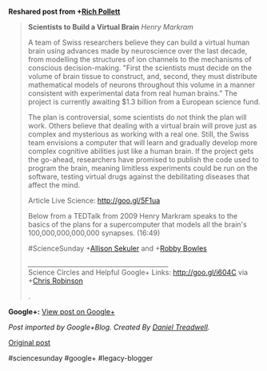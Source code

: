 <!--
date: '2012-03-05'
published: true
slug: 2012-03-scientists-to-build-virtual-brain-henry
time_to_read: 5
title: Scientists to Build a Virtual Brain Henry Markram
-->

  
  
**Reshared post from +[Rich Pollett](https://plus.google.com/109794669788083578017)**  
> **Scientists to Build a Virtual Brain** *Henry Markram*  
>   
> A team of Swiss researchers believe they can build a virtual human brain using advances made by neuroscience over the last decade, from modelling the structures of ion channels to the mechanisms of conscious decision-making. "First the scientists must decide on the volume of brain tissue to construct, and, second, they must distribute mathematical models of neurons throughout this volume in a manner consistent with experimental data from real human brains." The project is currently awaiting $1.3 billion from a European science fund.   
>   
> The plan is controversial, some scientists do not think the plan will work. Others believe that dealing with a virtual brain will prove just as complex and mysterious as working with a real one. Still, the Swiss team envisions a computer that will learn and gradually develop more complex cognitive abilities just like a human brain. If the project gets the go-ahead, researchers have promised to publish the code used to program the brain, meaning limitless experiments could be run on the software, testing virtual drugs against the debilitating diseases that affect the mind.   
>   
> Article Live Science: <http://goo.gl/5F1ua>  
>   
> Below from a TEDTalk from 2009 Henry Markram speaks to the basics of the plans for a supercomputer that models all the brain's 100,000,000,000,000 synapses. (16:49)  
>   
> #ScienceSunday +[Allison Sekuler](https://plus.google.com/112366735963271550830) and +[Robby Bowles](https://plus.google.com/114146479114949843175)   
>   
> *\_\_\_\_\_\_\_\_\_\_\_\_\_\_\_\_\_\_\_\_\_\_\_\_\_\_\_\_\_\_\_\_\_\_\_\_\_\_\_\_\_\_\_\_*  
> Science Circles and Helpful Google+ Links: <http://goo.gl/i604C> via +[Chris Robinson](https://plus.google.com/102370347732140106252)   
>   
> .

**Google+:** [View post on Google+](https://plus.google.com/103392016560023386646/posts/LVU9cL8NLWi)

  
  
*Post imported by Google+Blog. Created By [Daniel Treadwell](http://minimali.se/).*

[Original post](https://ysfk.blogspot.com/2012/03/scientists-to-build-virtual-brain-henry.html)

#sciencesunday #google+ #legacy-blogger 